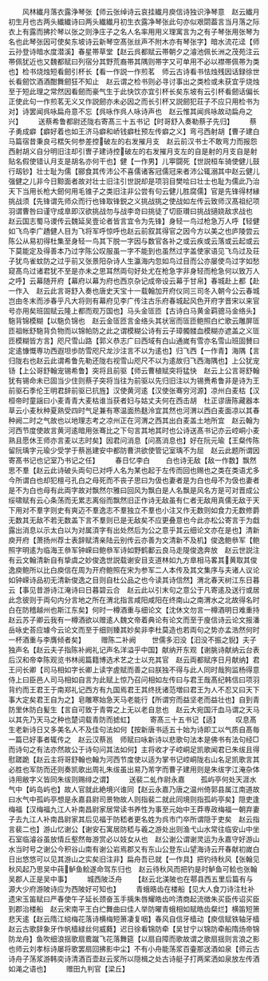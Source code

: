 <!-- { "loadSidebar": true } -->
　　风林纎月落衣露浄琴张【师云张绰诗云哀挂纎月庾信诗独识浄琴意　赵云纎月初生月也古两头纎纎诗曰两头纎纎月初生衣露净琴张此句亦似艰閟葢言当月落之际衣上有露而拂扵琴以张之则浄庄子之名人名率用用义理寓言为之有子琴张用张琴为名也此琴张因可使矣东坡诗云新琴空髙张丝声不附木亦有琴张字】暗水流花迳【师云孙登诗暗水度潜溪】春星帯草堂【赵云呉都赋云帯朝夕之濬池佩长洲之茂苑注云帯佩犹近也又魏都赋曰列宿分其野荒裔帯其隅则帯字又可单用不必以襟帯佩帯为类也】检书烧烛短看劒引杯长【看一作説一作煎茗　师云古诗看书怯烛残因话録徐世长看劒饮酒酒酣舞劒狂不知止　赵云谓之检书则必寻讨事出之类检或未获宜乎烧烛至于短此理之常然因看劒而豪气生于此快饮亦宜引杯长矣东坡有云引杯看劒话偏长正使此句一作煎茗无义又作説劒亦未必因之而长引杯又説劒犯荘子不应只用检书为对】诗罢闻呉咏扁舟意不忘【呉咏作呉人咏诗声也　赵云惟其闻呉咏故动扁舟之兴】
　　送蔡希鲁都尉还陇右寄髙三十五书记【时哥舒入奏勒蔡子先归】
　　蔡子勇成癖【癖好着也如王济马癖和峤钱癖杜预左传癖之义】弯弓西射胡【曹子建白马篇宿昔秉良弓楛矢何参差控破左的右发摧月支　赵云前汉书士不敢弯力而报怨西射胡义自分明旧注却引曺子建诗控破左的右发摧月支左的自是射的月支自是射贴名假使错认月支是胡名亦何干也】健【一作男】儿寕闘死【世説桓车骑使健儿鼓行刼钞】壮士耻为儒【郦食其传沛公不喜儒诸客冠儒冠来者沛公辄溺其中赵云健儿强健之儿非今日黥面者故对壮士旧注引世説却是项羽目樊哙曰壮士也耻为儒此乃治天下当用长枪大劒何用毛锥子之类旧注非公尝有句云健儿胜腐儒】官是先锋得材縁挑战须【先锋谓先师众而行也锋取锋鋭之义挑战挑之使战如左传云致师汉髙祖纪项羽谓曹咎曰谨守成臯即汉欲挑战勿与战李竒曰挑徒了切臣瓉曰挑战擿娆敌求战也　赵云国志蜀马谡传云魏延吴壹论者皆言宜令为先锋】身轻一鸟过枪急万人呼【轻健如飞鸟李广趫健人目为飞将军呼惊呼也赵云前叙其得官之因今方以美之也庐陵尝云陈公从易初得杜集至身轻一鸟其下脱一字因与数官各补之或云疾或云落或云起或云下莫能定及得善本乃过字陈公叹服虽一字不能到也虽然过字盖使家语见飞鸟过及荘子犹鸟雀蚊防之过乎前又张景阳杂诗人生瀛海内忽如鸟过目而公亦屡使鸟过字如愁窥髙鸟过诸君犹不至是亦未之思耳然両句好处尤在枪急字非身轻而枪急何以致万人之呼】云幕随开府【幕府以幕为府也西京杂记成帝设云幕于甘帛】春城赴上都【赴一作入　赵云此言哥舒入奏也唐史天宝十一载翰加开府仪同三司冬入朝今公云春城岂由冬末而渉春乎凡大将则有幕府见李广传注古乐府春城起风色开府字晋宋以来官号亦用矣班固赋云隆上都而观万国也】马头金匼匝【古诗白马黄金羁骢马金络头】駞背锦模糊【以駞负锦也　赵云金匼匝言金络头其状宻而匼匝鲍照白纻歌云雕屏匼匝祖帐舒駞背负物而以锦帕防之此之谓模糊公诗有云子璋髑髅血模糊亦遮盖之义匼匝模糊皆方言】咫尺雪山路【郭义恭志广曰西域有白山通嵗有雪亦名雪山班固賛曰定逺慷慨専功西遐坦歩防雪咫尺龙沙注言不以为逺也】归飞西【一作青】海隅【言归陇右也赵云此谓希鲁先勒还陇右视雪山咫尺不以为逺故归飞西海隅也】上公犹宠钖【上公哥舒翰宠锡希鲁】突将且前驱【师云曹植赋突将猛快　赵云上公言哥舒翰犹有锡命未已固当少住则蔡子突将当往为前驱以先归旧注以为锡赉希鲁非是诗为王前驱石季伦王明君辞前驱已抗旌】汉使黄河逺【汉使张骞穷河源】凉州白麦枯【汉桓帝时童謡曰小麦青青大麦枯谁当获者妇与姑丈夫何在西击胡　杜正谬唐陈藏器本草云小麦秋种夏熟受四时气足兼有寒温面热麸泠宜其然也河渭以西白麦面凉以其春种阙二时之气故也以地理志考之凉州正在河渭之西其出白麦盖土地所宜　赵云翰为河西节度使故言黄河逺暗用张骞比之下句言其地其时也公诗送髙书记亦云崆峒小麦熟且愿休王师亦言麦以志时矣】因君问消息【问髙消息也】好在阮元瑜【王粲传陈留阮瑀字元瑜少受学于蔡邕建安中都防曹洪欲使管记室瑀不为屈　赵云此题所谓因寄髙书记也记室乃书记之任】
　　春日忆李白
　　白也诗无敌【敌一作数】飘然思不羣【赵云此诗破头両句已对呼人名为某也起于左传而回也赐也之类在类语尤多今所谓白也却犯檀弓孔白之母死而不丧子思曰为伋也妻者是为白也母不为伋也妻者是不为白也母有此両字故对飘然尔雅曰回风为飘白是人名飘是风名方是可对晋成公绥啸赋有云心条荡而无累志离俗而飘然旧正作诗无敌虽有仁者无敌用真儒无敌于天下用对不羣字则史有爽迈不羣逸志不羣独立不羣也小注又作无数则如食力无数修爵无数其无敌不若无数盖下言不羣则已是无敌矣不应更叠意也今此亦松公寄言于为戱露出消息以示太白以为对属湏字有出处然后为公之意乎其云细论文亦在是也】清新庾开府【萧扬州荐士表辞赋清亲陆云别传云亦善为文清新不及机】俊逸鲍叅军【鲍照字明逺为临海王叅军钟嵘曰鲍叅军诗如野鹤鄱云良马走隄俊逸奔放　赵云世説注有云文翰清新自有挚虞之妙俊逸世説载谢安目支道林如九方臯相马畧其黄取其俊逸庾鲍所以比白庾信在周为开府鲍照在宋为参军二人本传及其文集序与夫诸人议论如钟嵘诗品初无清新俊逸之目则自杜公品之也今读其诗信然】渭北春天树江东日暮云【事见昔游诗江淹诗曰日暮碧云合　赵云此以引末句之意公于凡寄逺及送行或居此念彼则于両句内分言地之所在渭北指言咸阳咸阳在终南山之南渭水之北故得名时白在防稽越州也斯江东矣】何时一樽酒重与细论文【沈休文勿言一樽酒明日难重持　赵云苏子卿云我有一樽酒欲以赠逺人魏文帝着典论有论文而至于廋信诗云论文报潘岳咏史荅应璩今云论文而至于细则臻其妙矣非李杜莫造也若両句之势亦孟浩然何时一杯酒重与李膺倾者矣】
　　赠陈二补阙
　　世儒多汩没【汩没不振之貎】夫子独声名【赵云夫子指陈补阙礼记声名洋溢乎中国】献纳开东观【谢朓诗献纳云台表后汉和帝幸陈观览书林阅篇籍博选术艺之士以充其官　赵云両都赋序日月献纳】君王问长卿【司马相如字长卿上读字虗赋而善之曰朕独不得与此人同时哉狗监杨得意侍上曰臣邑人司马相如自言为此赋上惊乃召问相如左传曰与君王哉髙纪韩信曰项羽背约而王君王于南郑礼记西方有九国焉君王其终抚诸范増曰君王为人不忍又曰天下事大定矣君王自为之】皂雕寒始急天马老能行【所谓穷而益坚老而益壮也】自到青防里休防白髪生【言自可致于青霄之上无以老自怠也　赵云大宛国汗血马谓之天马以其先乃天马之种也楚词载青防而摅虹】
　　寄髙三十五书记【适】
　　叹息髙生老新诗日又多美名人不及佳句法如何【按新唐书适五十始为诗即工以气质自髙毎一篇已好事者辄传之　赵云汉蔡邕　师赋曰咏新诗以悲歌句法本是佛书有法句经□而诗句之有法亦然故公于诗句问其法如何】主将收才子崆峒足凯歌闻君已朱绂且得慰蹉跪【赵云主将哥舒翰也翰为河西节度使以适为掌书记崆峒陇右山名足凯歌言其必胜也军防而还则奏凯歌出周礼朱绂虽出易乃芾字而曹子建用则是朱绂字江淹杂体诗用敝字义皆同朱绂则赐绯之谓】
　　送裴二虬作尉永嘉
　　孤屿亭何处天涯水气中【屿岛屿也】故人官就此絶境兴谁同【赵云永嘉乃唐之温州倚郭县属江南道故曰水气中孤屿亭想是永嘉县尉司景物故人则指裴二就此同境则指孤屿亭矣】隠吏逢梅福【汉梅福九江人补南昌尉家居常读书养性为事至元始中王莽専政梅福一朝弃妻子去九江人补南昌尉家其后见福于防嵇者更名姓为呉市门卒所谓隠于吏矣　赵云指言裴二也】游山忆谢公【谢安石寓居防嵇与羲之游处出则渔弋山水常往临安山中坐石室临濬谷虽放情丘壑然毎游赏必以妓女从也　赵公谢公谓谢灵运为永嘉守好游山水当时号之谢公今积谷山南有谢公岩焉郡又有东山公登东山望海诗云开春献初嵗白日出悠悠可以见其游山之实矣旧注非】扁舟吾已就【一作具】把钓待秋风【张翰见秋风起乃思吴中莼鲈鱼鲙遂命驾东归也　赵云待秋风而把钓是时鲈鱼可鲙也张翰吴郡人正是吴中事】
　　城西陂泛舟
　　【赵云北渼陂也在鄠县西五里后篇有与源大少府游陂诗应为西陂好可知也】
　　青蛾晧齿在楼船【见大人食刀诗注杜补遗宋玉笛赋曰严春使午子延长颈奋玉手摛朱唇耀皓齿吟清商起流徴朱买臣传诏买臣到郡治楼船　赵云宋南平王白纻舞曲曰佳人举防曜青蛾相如赋皓齿粲烂】横笛短箫悲天逺【赵云隋江縂梅花落诗横梅短箫凄复咽】春风自信牙樯动【庾信赋铁轴牙樯　赵云古歌辞象牙作帆樯緑丝何威蕤】迟日徐看锦防牵【吴甘宁以锦防牵船隋炀帝锦防龙舟】鱼吹细浪揺歌扇鷰蹴飞花落舞筵【以扇自障而歌故谓之歌扇揺则言浪之影也师云刘孝标诗屡将歌罢扇回拂影中尘】不有小舟能荡浆百壷那送酒如泉【师云古诗舟子荡浆游韩奕诗清酒百壶赵云浆所以隠楫之处古诗艇子打两桨洒如泉放左传酒如渑之语也】
　　赠田九判官【梁丘】

